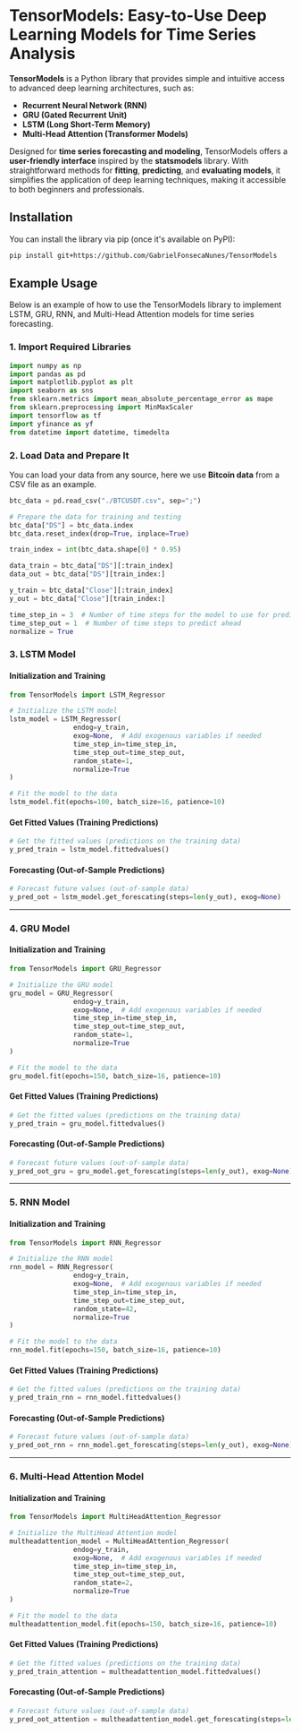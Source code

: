 # TensorModels: Easy-to-Use Deep Learning Models for Time Series Analysis

**TensorModels** is a Python library that provides simple and intuitive access to advanced deep learning architectures, such as:

- **Recurrent Neural Network (RNN)**
- **GRU (Gated Recurrent Unit)**
- **LSTM (Long Short-Term Memory)**
- **Multi-Head Attention (Transformer Models)**

Designed for **time series forecasting and modeling**, TensorModels offers a **user-friendly interface** inspired by the **statsmodels** library. With straightforward methods for **fitting**, **predicting**, and **evaluating models**, it simplifies the application of deep learning techniques, making it accessible to both beginners and professionals.

## **Installation**

You can install the library via pip (once it's available on PyPI):

```bash
pip install git+https://github.com/GabrielFonsecaNunes/TensorModels
```

## **Example Usage**

Below is an example of how to use the TensorModels library to implement LSTM, GRU, RNN, and Multi-Head Attention models for time series forecasting.

### 1. **Import Required Libraries**

```python
import numpy as np
import pandas as pd
import matplotlib.pyplot as plt
import seaborn as sns
from sklearn.metrics import mean_absolute_percentage_error as mape
from sklearn.preprocessing import MinMaxScaler
import tensorflow as tf
import yfinance as yf
from datetime import datetime, timedelta
```

### 2. **Load Data and Prepare It**

You can load your data from any source, here we use **Bitcoin data** from a CSV file as an example.

```python
btc_data = pd.read_csv("./BTCUSDT.csv", sep=";")

# Prepare the data for training and testing
btc_data["DS"] = btc_data.index
btc_data.reset_index(drop=True, inplace=True)

train_index = int(btc_data.shape[0] * 0.95)

data_train = btc_data["DS"][:train_index]
data_out = btc_data["DS"][train_index:]

y_train = btc_data["Close"][:train_index]
y_out = btc_data["Close"][train_index:]

time_step_in = 3  # Number of time steps for the model to use for prediction
time_step_out = 1  # Number of time steps to predict ahead
normalize = True
```

### 3. **LSTM Model**

#### **Initialization and Training**
```python
from TensorModels import LSTM_Regressor

# Initialize the LSTM model
lstm_model = LSTM_Regressor(
                endog=y_train, 
                exog=None,  # Add exogenous variables if needed
                time_step_in=time_step_in, 
                time_step_out=time_step_out, 
                random_state=1,
                normalize=True
)

# Fit the model to the data
lstm_model.fit(epochs=100, batch_size=16, patience=10)
```

#### **Get Fitted Values (Training Predictions)**
```python
# Get the fitted values (predictions on the training data)
y_pred_train = lstm_model.fittedvalues()
```

#### **Forecasting (Out-of-Sample Predictions)**
```python
# Forecast future values (out-of-sample data)
y_pred_oot = lstm_model.get_forescating(steps=len(y_out), exog=None)
```

---

### 4. **GRU Model**

#### **Initialization and Training**
```python
from TensorModels import GRU_Regressor

# Initialize the GRU model
gru_model = GRU_Regressor(
                endog=y_train, 
                exog=None,  # Add exogenous variables if needed
                time_step_in=time_step_in, 
                time_step_out=time_step_out, 
                random_state=1,
                normalize=True
)

# Fit the model to the data
gru_model.fit(epochs=150, batch_size=16, patience=10)
```

#### **Get Fitted Values (Training Predictions)**
```python
# Get the fitted values (predictions on the training data)
y_pred_train = gru_model.fittedvalues()
```

#### **Forecasting (Out-of-Sample Predictions)**
```python
# Forecast future values (out-of-sample data)
y_pred_oot_gru = gru_model.get_forescating(steps=len(y_out), exog=None)
```

---

### 5. **RNN Model**

#### **Initialization and Training**
```python
from TensorModels import RNN_Regressor

# Initialize the RNN model
rnn_model = RNN_Regressor(
                endog=y_train, 
                exog=None,  # Add exogenous variables if needed
                time_step_in=time_step_in, 
                time_step_out=time_step_out, 
                random_state=42,
                normalize=True
)

# Fit the model to the data
rnn_model.fit(epochs=150, batch_size=16, patience=10)
```

#### **Get Fitted Values (Training Predictions)**
```python
# Get the fitted values (predictions on the training data)
y_pred_train_rnn = rnn_model.fittedvalues()
```

#### **Forecasting (Out-of-Sample Predictions)**
```python
# Forecast future values (out-of-sample data)
y_pred_oot_rnn = rnn_model.get_forescating(steps=len(y_out), exog=None)
```

---

### 6. **Multi-Head Attention Model**

#### **Initialization and Training**
```python
from TensorModels import MultiHeadAttention_Regressor

# Initialize the MultiHead Attention model
multheadattention_model = MultiHeadAttention_Regressor(
                endog=y_train, 
                exog=None,  # Add exogenous variables if needed
                time_step_in=time_step_in, 
                time_step_out=time_step_out, 
                random_state=2,
                normalize=True
)

# Fit the model to the data
multheadattention_model.fit(epochs=150, batch_size=16, patience=10)
```

#### **Get Fitted Values (Training Predictions)**
```python
# Get the fitted values (predictions on the training data)
y_pred_train_attention = multheadattention_model.fittedvalues()
```

#### **Forecasting (Out-of-Sample Predictions)**
```python
# Forecast future values (out-of-sample data)
y_pred_oot_attention = multheadattention_model.get_forescating(steps=len(y_out), exog=None)
```
